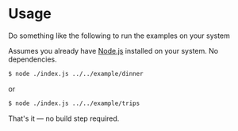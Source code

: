 # Usage

Do something like the following to run the examples on your system

Assumes you already have [Node.js](https://nodejs.org) installed on your system. No dependencies.

```zsh
$ node ./index.js ../../example/dinner
```

or

```zsh
$ node ./index.js ../../example/trips
```

That's it — no build step required.
